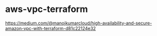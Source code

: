 # aws-vpc-terraform
https://medium.com/@manojkumarcloud/high-availability-and-secure-amazon-vpc-with-terraform-d81c22124e32
